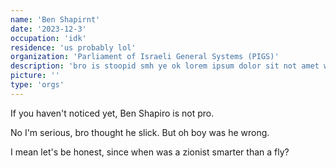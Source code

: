 ```yaml
---
name: 'Ben Shapirnt'
date: '2023-12-3'
occupation: 'idk'
residence: 'us probably lol'
organization: 'Parliament of Israeli General Systems (PIGS)'
description: 'bro is stoopid smh ye ok lorem ipsum dolor sit not amet what did you expect lemao'
picture: ''
type: 'orgs'
---
```


If you haven't noticed yet, Ben Shapiro is not pro.

No I'm serious, bro thought he slick. But oh boy was he wrong.

I mean let's be honest, since when was a zionist smarter than a fly?
